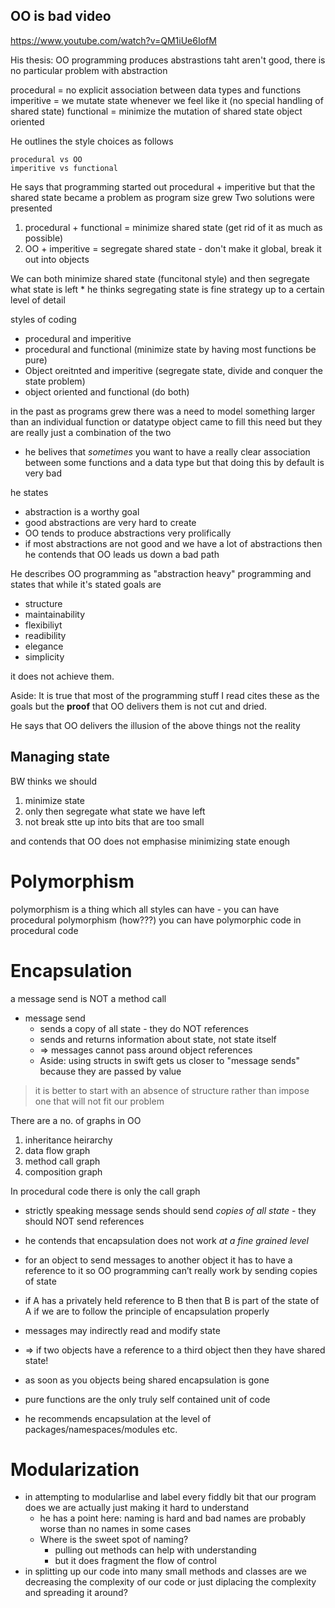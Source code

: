 ## OO is bad video

https://www.youtube.com/watch?v=QM1iUe6IofM

His thesis: OO programming produces abstrastions taht aren't good, there is no
particular problem with abstraction

procedural = no explicit association between data types and functions imperitive
= we mutate state whenever we feel like it (no special handling of shared state)
functional = minimize the mutation of shared state object oriented

He outlines the style choices as follows

    procedural vs OO
    imperitive vs functional

He says that programming started out procedural + imperitive but that the shared
state became a problem as program size grew Two solutions were presented

1. procedural + functional = minimize shared state (get rid of it as much as
   possible)
2. OO + imperitive = segregate shared state - don't make it global, break it out
   into objects

We can both minimize shared state (funcitonal style) and then segregate what
state is left \* he thinks segregating state is fine strategy up to a certain
level of detail

styles of coding

- procedural and imperitive
- procedural and functional (minimize state by having most functions be pure)
- Object oreitnted and imperitive (segregate state, divide and conquer the state
  problem)
- object oriented and functional (do both)

in the past as programs grew there was a need to model something larger than an
individual function or datatype object came to fill this need but they are
really just a combination of the two

- he belives that _sometimes_ you want to have a really clear association
  between some functions and a data type but that doing this by default is very
  bad

he states

- abstraction is a worthy goal
- good abstractions are very hard to create
- OO tends to produce abstractions very prolifically
- if most abstractions are not good and we have a lot of abstractions then he
  contends that OO leads us down a bad path

He describes OO programming as "abstraction heavy" programming and states that
while it's stated goals are

- structure
- maintainability
- flexibiliyt
- readibility
- elegance
- simplicity

it does not achieve them.

Aside: It is true that most of the programming stuff I read cites these as the
goals but the **proof** that OO delivers them is not cut and dried.

He says that OO delivers the illusion of the above things not the reality

## Managing state

BW thinks we should

1. minimize state
2. only then segregate what state we have left
3. not break stte up into bits that are too small

and contends that OO does not emphasise minimizing state enough

# Polymorphism

polymorphism is a thing which all styles can have - you can have procedural
polymorphism (how???) you can have polymorphic code in procedural code

# Encapsulation

a message send is NOT a method call

- message send
    - sends a copy of all state - they do NOT references
    - sends and returns information about state, not state itself
    - => messages cannot pass around object references
    - Aside: using structs in swift gets us closer to "message sends" because
      they are passed by value

> it is better to start with an absence of structure rather than impose one that
> will not fit our problem

There are a no. of graphs in OO

1. inheritance heirarchy
2. data flow graph
3. method call graph
4. composition graph

In procedural code there is only the call graph

- strictly speaking message sends should send _copies of all state_ - they
  should NOT send references
- he contends that encapsulation does not work _at a fine grained level_
- for an object to send messages to another object it has to have a reference to
  it so OO programming can’t really work by sending copies of state
- if A has a privately held reference to B then that B is part of the state of A
  if we are to follow the principle of encapsulation properly
- messages may indirectly read and modify state
- => if two objects have a reference to a third object then they have shared
  state!
- as soon as you objects being shared encapsulation is gone

- pure functions are the only truly self contained unit of code

- he recommends encapsulation at the level of packages/namespaces/modules etc.

# Modularization

- in attempting to modularlise and label every fiddly bit that our program does
  we are actually just making it hard to understand
    - he has a point here: naming is hard and bad names are probably worse than
      no names in some cases
    - Where is the sweet spot of naming?
        - pulling out methods can help with understanding
        - but it does fragment the flow of control
- in splitting up our code into many small methods and classes are we decreasing
  the complexity of our code or just diplacing the complexity and spreading it
  around?
